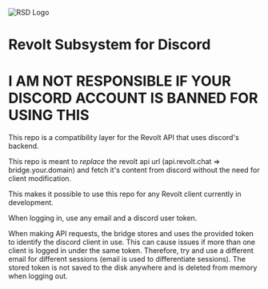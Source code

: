 ![RSD Logo](https://github.com/itzTheMeow/revolt-subsystem-discord/raw/master/rsd-logo-dark-mark.png)

# Revolt Subsystem for Discord

# I AM NOT RESPONSIBLE IF YOUR DISCORD ACCOUNT IS BANNED FOR USING THIS

This repo is a compatibility layer for the Revolt API that uses discord's backend.

This repo is meant to _replace_ the revolt api url (api.revolt.chat => bridge.your.domain) and fetch it's content from discord without the need for client modification.

This makes it possible to use this repo for any Revolt client currently in development.

When logging in, use any email and a discord user token.

When making API requests, the bridge stores and uses the provided token to identify the discord client in use. This can cause issues if more than one client is logged in under the same token. Therefore, try and use a different email for different sessions (email is used to differentiate sessions). The stored token is not saved to the disk anywhere and is deleted from memory when logging out.
